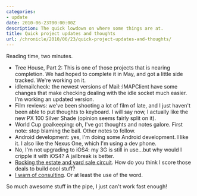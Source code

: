 ```yaml
---
categories:
- update
date: 2010-06-23T00:00:00Z
description: The quick lowdown on where some things are at.
title: Quick project updates and thoughts
url: /chronicle/2010/06/23/quick-project-updates-and-thoughts/
---
```


Reading time, two minutes.

* Tree House, Part 2: This is one of those projects that is nearing completion.  We had hoped to complete it in May, and got a little side tracked.  We're working on it. 
* idlemailcheck: the newest versions of Mail::IMAPClient have some changes that make checking dealing with the idle socket much easier.  I'm working an updated version. 
* Film reviews: we've been shooting a lot of film of late, and I just haven't been able to put thoughts to keyboard. I will say now, I actually like the new PX 100 Silver Shade (opinion seems fairly split on it). 
* World Cup goalkeeping:  oh, I've got thoughts and notes galore.  First note: stop blaming the ball.  Other notes to follow. 
* Android development: yes, I'm doing some Android development.  I like it.  I also like the Nexus One, which I'm using a dev phone. 
* No, I'm not upgrading to iOS4: my 3G is still in use...but why would I cripple it with iOS4?  A jailbreak is better. 
* <a href="http://justinribeiro.com/chronicle/2010/06/23/the-lowdown-on-yard-and-estate-sales/">Rocking the estate and yard sale circuit</a>.  How do you think I score those deals to build cool stuff? 
* <a href="http://justinribeiro.com/chronicle/2010/06/23/notes-on-being-a-consultant-ala-you-don%E2%80%99t-want-to-be-one/">I warn of consulting</a>.  Or at least the use of the word. 

So much awesome stuff in the pipe, I just can't work fast enough!
